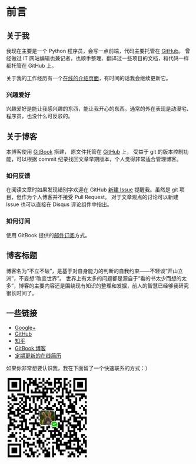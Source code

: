 # 前言

## 关于我

我现在主要是一个 Python 程序员，会写一点前端，代码主要托管在 [GitHub](https://github.com/kxxoling)。
曾经做过 IT 网站编辑也兼记者，也顺手整理、翻译过一些项目的文档，和代码一样都托管在 GitHub 上。

关于我的工作经历有一个[在线的介绍页面](http://gh.windrunner.info/resume/)，有时间的话我会继续更新它。

### 兴趣爱好

兴趣爱好是能让我感兴趣的东西，能让我开心的东西。通常的外在表现是动漫宅、程序员，也没什么可反驳的。


## 关于博客

本博客使用 [GitBook](https://www.gitbook.com/book/kxxoling/blog/) 搭建，
原文件托管在 [GitHub](https://github.com/kxxoling/blog) 上，
受益于 git 的版本控制功能，可以根据 commit 纪录找回文章早期版本，个人觉得非常适合管理博客。

### 如何反馈

在阅读文章时如果发现错别字欢迎在 GitHub [新建 Issue](https://github.com/kxxoling/blog/issues/new) 提醒我。虽然是 git 项目，但作为个人博客并不接受 Pull Request。
对于文章观点的讨论可以新建 Issue 也可以直接在 Disqus 评论组件中指出。

### 如何订阅

使用 GitBook 提供的[邮件订阅](https://www.gitbook.com/book/kxxoling/blog/details)方式。


## 博客标题

博客名为“不立不破”，是基于对自身能力的判断的自我约束——不轻谈“开山立派”，不妄想“改变世界”。
世界上有太多的问题都是源自于“看的书太少而想的太多”，博客的主要内容还是围绕现有知识的整理和发掘，前人的智慧已经够我研究很长时间了。


## 一些链接

* [Google+](https://plus.google.com/110933537774298503345)
* [GitHub](https://github.com/kxxoling)
* [知乎](http://www.zhihu.com/people/kxxoling)
* [GitBook 博客](http://blog.windrunner.info/)
* [定期更新的在线简历](http://gh.windrunner.info/resume/)

如果你非常想要认识我，我在下面留了一个快速联系的方式：）

![我的微信钱包](/images/me/wechat-pay.png)

